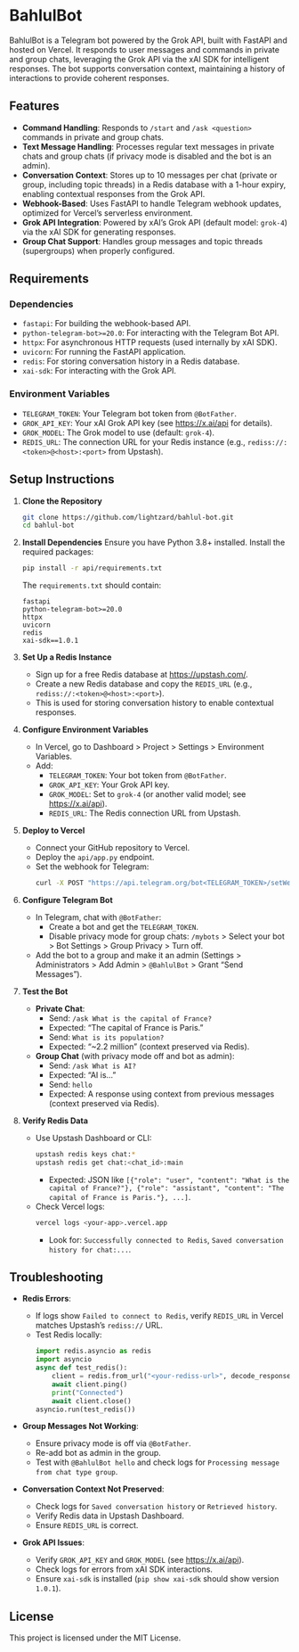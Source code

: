 # BahlulBot

BahlulBot is a Telegram bot powered by the Grok API, built with FastAPI and hosted on Vercel. It responds to user messages and commands in private and group chats, leveraging the Grok API via the xAI SDK for intelligent responses. The bot supports conversation context, maintaining a history of interactions to provide coherent responses.

## Features

- **Command Handling**: Responds to `/start` and `/ask <question>` commands in private and group chats.
- **Text Message Handling**: Processes regular text messages in private chats and group chats (if privacy mode is disabled and the bot is an admin).
- **Conversation Context**: Stores up to 10 messages per chat (private or group, including topic threads) in a Redis database with a 1-hour expiry, enabling contextual responses from the Grok API.
- **Webhook-Based**: Uses FastAPI to handle Telegram webhook updates, optimized for Vercel’s serverless environment.
- **Grok API Integration**: Powered by xAI’s Grok API (default model: `grok-4`) via the xAI SDK for generating responses.
- **Group Chat Support**: Handles group messages and topic threads (supergroups) when properly configured.

## Requirements

### Dependencies
- `fastapi`: For building the webhook-based API.
- `python-telegram-bot>=20.0`: For interacting with the Telegram Bot API.
- `httpx`: For asynchronous HTTP requests (used internally by xAI SDK).
- `uvicorn`: For running the FastAPI application.
- `redis`: For storing conversation history in a Redis database.
- `xai-sdk`: For interacting with the Grok API.

### Environment Variables
- `TELEGRAM_TOKEN`: Your Telegram bot token from `@BotFather`.
- `GROK_API_KEY`: Your xAI Grok API key (see https://x.ai/api for details).
- `GROK_MODEL`: The Grok model to use (default: `grok-4`).
- `REDIS_URL`: The connection URL for your Redis instance (e.g., `rediss://:<token>@<host>:<port>` from Upstash).

## Setup Instructions

1. **Clone the Repository**
   ```bash
   git clone https://github.com/lightzard/bahlul-bot.git
   cd bahlul-bot
   ```

2. **Install Dependencies**
   Ensure you have Python 3.8+ installed. Install the required packages:
   ```bash
   pip install -r api/requirements.txt
   ```
   The `requirements.txt` should contain:
   ```
   fastapi
   python-telegram-bot>=20.0
   httpx
   uvicorn
   redis
   xai-sdk==1.0.1
   ```

3. **Set Up a Redis Instance**
   - Sign up for a free Redis database at https://upstash.com/.
   - Create a new Redis database and copy the `REDIS_URL` (e.g., `rediss://:<token>@<host>:<port>`).
   - This is used for storing conversation history to enable contextual responses.

4. **Configure Environment Variables**
   - In Vercel, go to Dashboard > Project > Settings > Environment Variables.
   - Add:
     - `TELEGRAM_TOKEN`: Your bot token from `@BotFather`.
     - `GROK_API_KEY`: Your Grok API key.
     - `GROK_MODEL`: Set to `grok-4` (or another valid model; see https://x.ai/api).
     - `REDIS_URL`: The Redis connection URL from Upstash.

5. **Deploy to Vercel**
   - Connect your GitHub repository to Vercel.
   - Deploy the `api/app.py` endpoint.
   - Set the webhook for Telegram:
     ```bash
     curl -X POST "https://api.telegram.org/bot<TELEGRAM_TOKEN>/setWebhook?url=https://<your-vercel-app>.vercel.app/webhook"
     ```

6. **Configure Telegram Bot**
   - In Telegram, chat with `@BotFather`:
     - Create a bot and get the `TELEGRAM_TOKEN`.
     - Disable privacy mode for group chats: `/mybots` > Select your bot > Bot Settings > Group Privacy > Turn off.
   - Add the bot to a group and make it an admin (Settings > Administrators > Add Admin > `@BahlulBot` > Grant “Send Messages”).

7. **Test the Bot**
   - **Private Chat**:
     - Send: `/ask What is the capital of France?`
     - Expected: “The capital of France is Paris.”
     - Send: `What is its population?`
     - Expected: “~2.2 million” (context preserved via Redis).
   - **Group Chat** (with privacy mode off and bot as admin):
     - Send: `/ask What is AI?`
     - Expected: “AI is…”
     - Send: `hello`
     - Expected: A response using context from previous messages (context preserved via Redis).

8. **Verify Redis Data**
   - Use Upstash Dashboard or CLI:
     ```bash
     upstash redis keys chat:*
     upstash redis get chat:<chat_id>:main
     ```
     - Expected: JSON like `[{"role": "user", "content": "What is the capital of France?"}, {"role": "assistant", "content": "The capital of France is Paris."}, ...]`.
   - Check Vercel logs:
     ```bash
     vercel logs <your-app>.vercel.app
     ```
     - Look for: `Successfully connected to Redis`, `Saved conversation history for chat:...`.

## Troubleshooting

- **Redis Errors**:
  - If logs show `Failed to connect to Redis`, verify `REDIS_URL` in Vercel matches Upstash’s `rediss://` URL.
  - Test Redis locally:
    ```python
    import redis.asyncio as redis
    import asyncio
    async def test_redis():
        client = redis.from_url("<your-rediss-url>", decode_responses=True)
        await client.ping()
        print("Connected")
        await client.close()
    asyncio.run(test_redis())
    ```

- **Group Messages Not Working**:
  - Ensure privacy mode is off via `@BotFather`.
  - Re-add bot as admin in the group.
  - Test with `@BahlulBot hello` and check logs for `Processing message from chat type group`.

- **Conversation Context Not Preserved**:
  - Check logs for `Saved conversation history` or `Retrieved history`.
  - Verify Redis data in Upstash Dashboard.
  - Ensure `REDIS_URL` is correct.

- **Grok API Issues**:
  - Verify `GROK_API_KEY` and `GROK_MODEL` (see https://x.ai/api).
  - Check logs for errors from xAI SDK interactions.
  - Ensure `xai-sdk` is installed (`pip show xai-sdk` should show version `1.0.1`).

## License

This project is licensed under the MIT License.